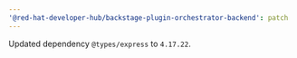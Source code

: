 ```yaml
---
'@red-hat-developer-hub/backstage-plugin-orchestrator-backend': patch
---
```


Updated dependency `@types/express` to `4.17.22`.
